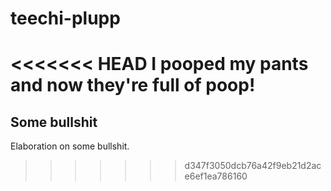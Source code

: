 # teechi-plupp

<<<<<<< HEAD
I pooped my pants and now they're full of poop!
=======
## Some bullshit

Elaboration on some bullshit.
>>>>>>> d347f3050dcb76a42f9eb21d2ace6ef1ea786160
